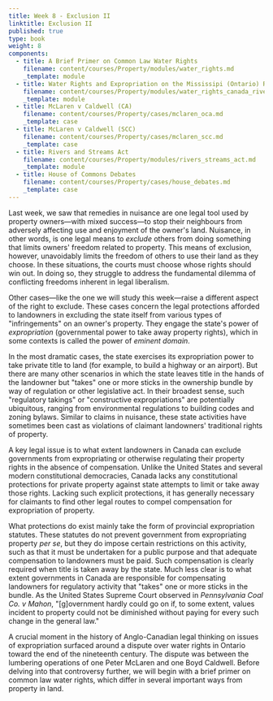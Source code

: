 ```yaml
---
title: Week 8 - Exclusion II
linktitle: Exclusion II
published: true
type: book
weight: 8
components:
  - title: A Brief Primer on Common Law Water Rights
    filename: content/courses/Property/modules/water_rights.md
    _template: module
  - title: Water Rights and Expropriation on the Mississipi (Ontario) River
    filename: content/courses/Property/modules/water_rights_canada_rivers.md
    _template: module
  - title: McLaren v Caldwell (CA)
    filename: content/courses/Property/cases/mclaren_oca.md
    _template: case
  - title: McLaren v Caldwell (SCC)
    filename: content/courses/Property/cases/mclaren_scc.md
    _template: case
  - title: Rivers and Streams Act
    filename: content/courses/Property/modules/rivers_streams_act.md
    _template: module
  - title: House of Commons Debates
    filename: content/courses/Property/cases/house_debates.md
    _template: case
---
```





Last week, we saw that remedies in nuisance are one legal tool used by property owners—with mixed success—to stop their neighbours from adversely affecting use and enjoyment of the owner's land. Nuisance, in other words, is one legal means to *exclude* others from doing something that limits owners' freedom related to property. This means of exclusion, however, unavoidably limits the freedom of others to use their land as they choose. In these situations, the courts must choose whose rights should win out. In doing so, they struggle to address the fundamental dilemma of conflicting freedoms inherent in legal liberalism. 

Other cases—like the one we will study this week—raise a different aspect of the right to exclude. These cases concern the legal protections afforded to landowners in excluding the state itself from various types of "infringements" on an owner's property. They engage the state's power of *expropriation* (governmental power to take away property rights), which in some contexts is called the power of *eminent domain*.  

In the most dramatic cases, the state exercises its expropriation power to take private title to land (for example, to build a highway or an airport). But there are many other scenarios in which the state leaves title in the hands of the landowner but "takes" one or more sticks in the ownership bundle by way of regulation or other legislative act. In their broadest sense, such "regulatory takings" or "constructive expropriations" are potentially ubiquitous, ranging from environmental regulations to building codes and zoning bylaws. Similar to claims in nuisance, these state activities have sometimes been cast as violations of claimant landowners' traditional rights of property.

A key legal issue is to what extent landowners in Canada can exclude governments from expropriating or otherwise regulating their property rights in the absence of compensation. Unlike the United States and several modern constitutional democracies, Canada lacks any constitutional protections for private property against state attempts to limit or take away those rights. Lacking such explicit protections, it has generally necessary for claimants to find other legal routes to compel compensation for expropriation of property. 

What protections do exist mainly take the form of provincial expropriation statutes. These statutes do not prevent government from expropriating property *per se*, but they do impose certain restrictions on this activity, such as that it must be undertaken for a public purpose and that adequate compensation to landowners must be paid. Such compensation is clearly required when title is taken away by the state. Much less clear is to what extent governments in Canada are responsible for compensating landowners for regulatory activity that "takes" one or more sticks in the bundle. As the United States Supreme Court observed in *Pennsylvania Coal Co. v Mahon*, "[g]overnment hardly could go on if, to some extent, values incident to property could not be diminished without paying for every such change in the general law."

A crucial moment in the history of Anglo-Canadian legal thinking on issues of expropriation surfaced around a dispute over water rights in Ontario toward the end of the nineteenth century. The dispute was between the lumbering operations of one Peter McLaren and one Boyd Caldwell. Before delving into that controversy further, we will begin with a brief primer on common law water rights, which differ in several important ways from property in land. 
